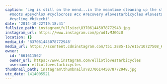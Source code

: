 ```yaml
---
caption: 'Leg is still on the mend...in the meantime cleaning up the steed at home.
  #moots #psychloX #cyclocross #cx #recovery #lovestarbicycles #lovestarbicyclebags
  #cycling #bikechi'
date: '2014-10-22T19:18:41'
fullsize_path: instagram\fullsize\837061445078772948.jpg
instagram_url: https://www.instagram.com/p/ud1vMJGGzU
location: {}
media_id: '837061445078772948'
media_url: https://scontent.cdninstagram.com/t51.2885-15/e15/10727508_650213205096588_34742789_n.jpg?ig_cache_key=ODM3MDYxNDQ1MDc4NzcyOTQ4.2
owner:
  id: '661611562'
  owner_url: https://www.instagram.com/elliotlovestarbicycles
  username: elliotlovestarbicycles
thumbnail_path: instagram\thumbnails\837061445078772948.jpg
utc_date: 1414005521
---
```

